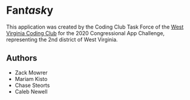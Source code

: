 # Fan*task*y

This application was created by the Coding Club Task Force of the [West Virginia Coding Club](https://wvcoding.org) for the 2020 Congressional App Challenge, representing the 2nd district of West Virginia.

## Authors
- Zack Mowrer
- Mariam Kisto
- Chase Steorts
- Caleb Newell
